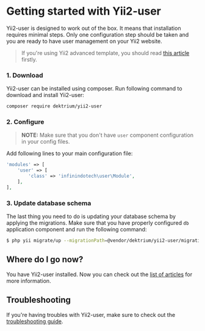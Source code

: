 # Getting started with Yii2-user

Yii2-user is designed to work out of the box. It means that installation requires
minimal steps. Only one configuration step should be taken and you are ready to
have user management on your Yii2 website.

> If you're using Yii2 advanced template, you should read [this article](usage-with-advanced-template.md) firstly.

### 1. Download

Yii2-user can be installed using composer. Run following command to download and
install Yii2-user:

```bash
composer require dektrium/yii2-user
```

### 2. Configure

> **NOTE:** Make sure that you don't have `user` component configuration in your config files.

Add following lines to your main configuration file:

```php
'modules' => [
    'user' => [
        'class' => 'infinindotech\user\Module',
    ],
],
```

### 3. Update database schema

The last thing you need to do is updating your database schema by applying the
migrations. Make sure that you have properly configured `db` application component
and run the following command:

```bash
$ php yii migrate/up --migrationPath=@vendor/dektrium/yii2-user/migrations
```

## Where do I go now?

You have Yii2-user installed. Now you can check out the [list of articles](README.md)
for more information.

## Troubleshooting

If you're having troubles with Yii2-user, make sure to check out the 
[troubleshooting guide](troubleshooting.md).
